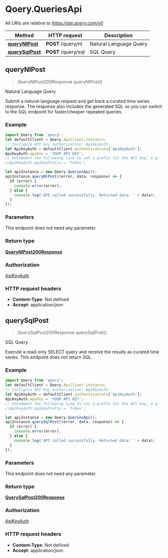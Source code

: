 # Qoery.QueriesApi

All URIs are relative to *https://api.qoery.com/v0*

Method | HTTP request | Description
------------- | ------------- | -------------
[**queryNlPost**](QueriesApi.md#queryNlPost) | **POST** /query/nl | Natural Language Query
[**querySqlPost**](QueriesApi.md#querySqlPost) | **POST** /query/sql | SQL Query



## queryNlPost

> QueryNlPost200Response queryNlPost()

Natural Language Query

Submit a natural-language request and get back a curated time series response. The response also includes the generated SQL so you can switch to the SQL endpoint for faster/cheaper repeated queries.

### Example

```javascript
import Qoery from 'qoery';
let defaultClient = Qoery.ApiClient.instance;
// Configure API key authorization: ApiKeyAuth
let ApiKeyAuth = defaultClient.authentications['ApiKeyAuth'];
ApiKeyAuth.apiKey = 'YOUR API KEY';
// Uncomment the following line to set a prefix for the API key, e.g. "Token" (defaults to null)
//ApiKeyAuth.apiKeyPrefix = 'Token';

let apiInstance = new Qoery.QueriesApi();
apiInstance.queryNlPost((error, data, response) => {
  if (error) {
    console.error(error);
  } else {
    console.log('API called successfully. Returned data: ' + data);
  }
});
```

### Parameters

This endpoint does not need any parameter.

### Return type

[**QueryNlPost200Response**](QueryNlPost200Response.md)

### Authorization

[ApiKeyAuth](../README.md#ApiKeyAuth)

### HTTP request headers

- **Content-Type**: Not defined
- **Accept**: application/json


## querySqlPost

> QuerySqlPost200Response querySqlPost()

SQL Query

Execute a read-only SELECT query and receive the results as curated time series. This endpoint does not return SQL.

### Example

```javascript
import Qoery from 'qoery';
let defaultClient = Qoery.ApiClient.instance;
// Configure API key authorization: ApiKeyAuth
let ApiKeyAuth = defaultClient.authentications['ApiKeyAuth'];
ApiKeyAuth.apiKey = 'YOUR API KEY';
// Uncomment the following line to set a prefix for the API key, e.g. "Token" (defaults to null)
//ApiKeyAuth.apiKeyPrefix = 'Token';

let apiInstance = new Qoery.QueriesApi();
apiInstance.querySqlPost((error, data, response) => {
  if (error) {
    console.error(error);
  } else {
    console.log('API called successfully. Returned data: ' + data);
  }
});
```

### Parameters

This endpoint does not need any parameter.

### Return type

[**QuerySqlPost200Response**](QuerySqlPost200Response.md)

### Authorization

[ApiKeyAuth](../README.md#ApiKeyAuth)

### HTTP request headers

- **Content-Type**: Not defined
- **Accept**: application/json

